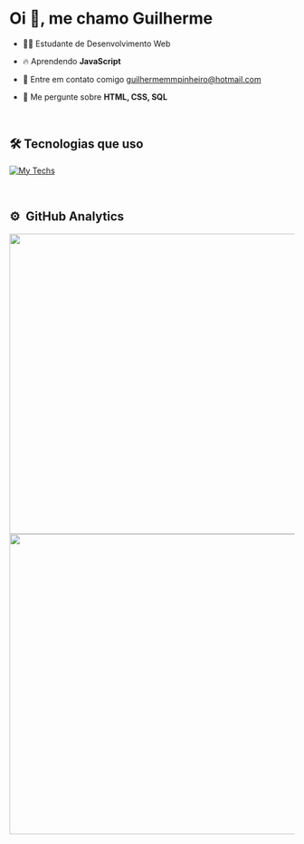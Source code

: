 # Oi 👋, me chamo Guilherme

- 👨‍💻 Estudante de Desenvolvimento Web

- 🔥 Aprendendo **JavaScript**

- 📧 Entre em contato comigo [guilhermemmpinheiro@hotmail.com](mailto:guilhermemmpinheiro@hotmail.com)

- 💬 Me pergunte sobre **HTML, CSS, SQL**

<br>

## 🛠 Tecnologias que uso

[![My Techs](https://skillicons.dev/icons?i=html,css,mysql)](https://skillicons.dev)

<br>

## ⚙️ &nbsp;GitHub Analytics

<p align=left;>
<img width=530em; src="https://github-readme-stats.vercel.app/api?username=guilhermemmp&theme=midnight-purple">
<img width=530em; src="https://github-readme-stats.vercel.app/api/top-langs/?username=guilhermemmp&layout=compact&theme=midnight-purple">
</p>
